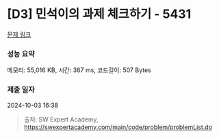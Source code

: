 # [D3] 민석이의 과제 체크하기 - 5431 

[문제 링크](https://swexpertacademy.com/main/code/problem/problemDetail.do?contestProbId=AWVl3rWKDBYDFAXm) 

### 성능 요약

메모리: 55,016 KB, 시간: 367 ms, 코드길이: 507 Bytes

### 제출 일자

2024-10-03 16:38



> 출처: SW Expert Academy, https://swexpertacademy.com/main/code/problem/problemList.do
